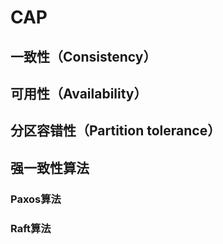 # CAP
## 一致性（Consistency）
## 可用性（Availability）
## 分区容错性（Partition tolerance）


## 强一致性算法
### Paxos算法
### Raft算法
